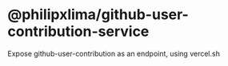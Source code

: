 # @philipxlima/github-user-contribution-service

Expose github-user-contribution as an endpoint, using vercel.sh
